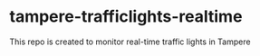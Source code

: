 # tampere-trafficlights-realtime
This repo is created to monitor real-time traffic lights in Tampere
